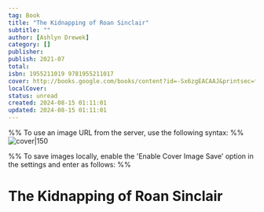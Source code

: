 ```yaml
---
tag: Book
title: "The Kidnapping of Roan Sinclair"
subtitle: ""
author: [Ashlyn Drewek]
category: []
publisher: 
publish: 2021-07
total: 
isbn: 1955211019 9781955211017
cover: http://books.google.com/books/content?id=-Sx6zgEACAAJ&printsec=frontcover&img=1&zoom=1&source=gbs_api
localCover: 
status: unread
created: 2024-08-15 01:11:01
updated: 2024-08-15 01:11:01
---
```


%% To use an image URL from the server, use the following syntax: %%
![cover|150](http://books.google.com/books/content?id=-Sx6zgEACAAJ&printsec=frontcover&img=1&zoom=1&source=gbs_api)

%% To save images locally, enable the 'Enable Cover Image Save' option in the settings and enter as follows: %%


# The Kidnapping of Roan Sinclair